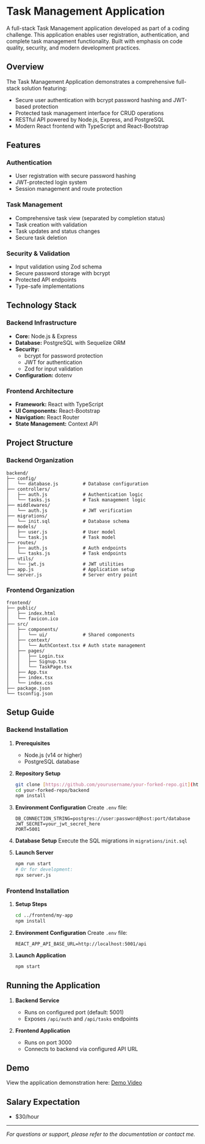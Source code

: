 # Task Management Application

A full-stack Task Management application developed as part of a coding challenge. This application enables user registration, authentication, and complete task management functionality. Built with emphasis on code quality, security, and modern development practices.

## Overview

The Task Management Application demonstrates a comprehensive full-stack solution featuring:

- Secure user authentication with bcrypt password hashing and JWT-based protection
- Protected task management interface for CRUD operations
- RESTful API powered by Node.js, Express, and PostgreSQL
- Modern React frontend with TypeScript and React-Bootstrap

## Features

### Authentication
- User registration with secure password hashing
- JWT-protected login system
- Session management and route protection

### Task Management
- Comprehensive task view (separated by completion status)
- Task creation with validation
- Task updates and status changes
- Secure task deletion

### Security & Validation
- Input validation using Zod schema
- Secure password storage with bcrypt
- Protected API endpoints
- Type-safe implementations

## Technology Stack

### Backend Infrastructure
- **Core:** Node.js & Express
- **Database:** PostgreSQL with Sequelize ORM
- **Security:** 
  - bcrypt for password protection
  - JWT for authentication
  - Zod for input validation
- **Configuration:** dotenv

### Frontend Architecture
- **Framework:** React with TypeScript
- **UI Components:** React-Bootstrap
- **Navigation:** React Router
- **State Management:** Context API

## Project Structure

### Backend Organization
```
backend/
├── config/
│   └── database.js         # Database configuration
├── controllers/
│   ├── auth.js             # Authentication logic
│   └── tasks.js            # Task management logic
├── middlewares/
│   └── auth.js             # JWT verification
├── migrations/
│   └── init.sql            # Database schema
├── models/
│   ├── user.js             # User model
│   └── task.js             # Task model
├── routes/
│   ├── auth.js             # Auth endpoints
│   └── tasks.js            # Task endpoints
├── utils/
│   └── jwt.js              # JWT utilities
├── app.js                  # Application setup
└── server.js               # Server entry point
```

### Frontend Organization
```
frontend/
├── public/
│   ├── index.html
│   └── favicon.ico
├── src/
│   ├── components/
│   │   └── ui/             # Shared components
│   ├── context/
│   │   └── AuthContext.tsx # Auth state management
│   ├── pages/
│   │   ├── Login.tsx
│   │   ├── Signup.tsx
│   │   └── TaskPage.tsx
│   ├── App.tsx
│   ├── index.tsx
│   └── index.css
├── package.json
└── tsconfig.json
```

## Setup Guide

### Backend Installation

1. **Prerequisites**
   - Node.js (v14 or higher)
   - PostgreSQL database

2. **Repository Setup**
   ```bash
   git clone [https://github.com/yourusername/your-forked-repo.git](https://github.com/2025Pushkar/lumaa-spring-2025-swe.git)
   cd your-forked-repo/backend
   npm install
   ```

3. **Environment Configuration**
   Create `.env` file:
   ```env
   DB_CONNECTION_STRING=postgres://user:password@host:port/database
   JWT_SECRET=your_jwt_secret_here
   PORT=5001
   ```

4. **Database Setup**
   Execute the SQL migrations in `migrations/init.sql`

5. **Launch Server**
   ```bash
   npm run start
   # Or for development:
   npx server.js
   ```

### Frontend Installation

1. **Setup Steps**
   ```bash
   cd ../frontend/my-app
   npm install
   ```

2. **Environment Configuration**
   Create `.env` file:
   ```env
   REACT_APP_API_BASE_URL=http://localhost:5001/api
   ```

3. **Launch Application**
   ```bash
   npm start
   ```

## Running the Application

1. **Backend Service**
   - Runs on configured port (default: 5001)
   - Exposes `/api/auth` and `/api/tasks` endpoints

2. **Frontend Application**
   - Runs on port 3000
   - Connects to backend via configured API URL

## Demo

View the application demonstration here: [Demo Video](https://your-video-link.com)

## Salary Expectation

- $30/hour

---

*For questions or support, please refer to the documentation or contact me.*
